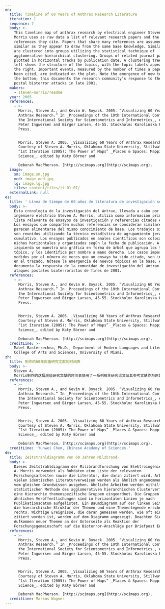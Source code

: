 ```yaml
---
en:
  title: Timeline of 60 Years of Anthrax Research Literature
  iteration: 1
  sequence: 7
  body: >-
    This timeline map of anthrax research by electrical engineer Steven A.
    Morris uses as raw data a list of relevant research papers and the
    references they cite. Papers that share many references are assumed to be
    similar as they appear to draw from the same base knowledge. Similar papers
    are clustered into groups utilizing the statistical technique of
    agglomerative hierarchical clustering. Groups of related journal papers are
    plotted in horizontal tracks by publication date. A clustering tree on the
    left shows the structure of the topics, with the topic labels appearing on
    the right. Important events, measured by the number of times a paper has
    been cited, are indicated on the plot. Note the emergence of new topics at
    the bottom; this documents the research community’s response to the anthrax
    postal bioterror attacks in late 2001.
  makers:
    - steven-morris/readme
  year: 2005
  references:
    - >-
      Morris, Steven A., and Kevin W. Boyack. 2005. “Visualizing 60 Years of
      Anthrax Research.” In _Proceedings of the 10th International Conference of
      the International Society for Scientometrics and Informetrics_, edited by
      Peter Ingwersen and Birger Larsen, 45-55. Stockholm: Karolinska University
      Press.


      Morris, Steven A. 2005. _Visualizing 60 Years of Anthrax Research_.
      Courtesy of Steven A. Morris, Oklahoma State University, Stillwater. In
      “1st Iteration (2005): The Power of Maps” _Places & Spaces: Mapping
      Science_, edited by Katy Börner and  

      Deborah MacPherson. [http://scimaps.org](http://scimaps.org).
  image:
    sm: image.sm.jpg
    med: image.med.jpg
    lg: image.lg.jpg
    tiles: content/tiles/it-01-07/
  externalLink: null
es:
  title: ' Línea de tiempo de 60 años de literatura de investigación sobre el ántrax'
  body: >-
    Esta cronología de la investigación del ántrax, llevada a cabo por el
    ingeniero eléctrico Steven A. Morris, utiliza como información primaria una
    lista relevante de ensayos de investigación y referencias citadas en ellos.
    Los ensayos que comparten muchas referencias se consideran similares ya que
    parecen alimentarse del mismo conocimiento de base. Los trabajos similares
    son reunidos utilizando la técnica estadística de agrupamiento jerárquico
    cumulativo. Los ensayos publicados en anales científicos son colocados en
    nichos horizontales y organizados según la fecha de publicación. A la
    izquierda se muestra una gráfica en forma de árbol que agrupa los textos por
    tópico, y los identifica por nombre a mano derecha. Los casos importantes,
    medidos por el número de veces que un ensayo ha sido citado, son indicados
    en el trazado. Nótese la emergencia de nuevos tópicos en la base; esto
    documenta la respuesta de la comunidad de investigación del ántrax a los
    ataques postales bioterroristas de fines de 2001.
  references:
    - >-
      Morris, Steven A., and Kevin W. Boyack. 2005. “Visualizing 60 Years of
      Anthrax Research.” In _Proceedings of the 10th International Conference of
      the International Society for Scientometrics and Informetrics_, edited by
      Peter Ingwersen and Birger Larsen, 45-55. Stockholm: Karolinska University
      Press.


      Morris, Steven A. 2005. _Visualizing 60 Years of Anthrax Research_.
      Courtesy of Steven A. Morris, Oklahoma State University, Stillwater. In
      “1st Iteration (2005): The Power of Maps” _Places & Spaces: Mapping
      Science_, edited by Katy Börner and  

      Deborah MacPherson. [http://scimaps.org](http://scimaps.org).
  creditLine: >-
    Mabel Basterrechea, Ph.D., Department of Modern Languages and Literatures,
    College of Arts and Sciences, University of Miami.
zh:
  title: 制作的60年炭疽研究文献的时间表
  body: >-
    Steven A.
    Morris制作的这幅炭疽研究文献的时间表使用了一系列相关研究论文及其参考文献作为原始数据。该地图的研究假设共被引的参考文献具有相同的知识基础，并利用层次聚类法的统计技术来将相似的论文聚类成组。相关期刊论文组按照出版日期在水平轴上排列，左边的聚类树显示的是主题的结构，右边显示的是主题的标签，论文的重要性由被引频次来计算。注意：底部显示的是新出现的主题，是指研究人员在2001年底为应对炭疽邮政恐怖袭击所开展的研究工作。
  references:
    - >-
      Morris, Steven A., and Kevin W. Boyack. 2005. “Visualizing 60 Years of
      Anthrax Research.” In _Proceedings of the 10th International Conference of
      the International Society for Scientometrics and Informetrics_, edited by
      Peter Ingwersen and Birger Larsen, 45-55. Stockholm: Karolinska University
      Press.


      Morris, Steven A. 2005. _Visualizing 60 Years of Anthrax Research_.
      Courtesy of Steven A. Morris, Oklahoma State University, Stillwater. In
      “1st Iteration (2005): The Power of Maps” _Places & Spaces: Mapping
      Science_, edited by Katy Börner and  

      Deborah MacPherson. [http://scimaps.org](http://scimaps.org).
  creditLine: 'Yunwei Chen, Chinese Academy of Sciences.'
de:
  title: Zeitstrahldiagramm von 60 Jahren Milzbrand-
  body: >-
    Dieses Zeitstrahldiagramm der Milzbrandforschung von Elektroingenieur Steven
    A. Morris verwendet als Rohdaten eine Liste der relevanten
    Forschungsarbeiten sowie die Literatur, die darin zitiert wird. Arbeiten mit
    vielen identischen Literaturverweisen werden als ähnlich angenommen, da sie
    vom gleichen Grundwissen ausgehen. Ähnliche Arbeiten werden mithilfe der
    statistischen Methode des agglomerativen hierarchischen Clusterverfahrens in
    eine Hierarchie themenspezifische Gruppen eingeordnet. Die Gruppen der
    ähnlichen Veröffentlichungen sind in horizontalen Linien je nach
    Publikationsdatum aufgelistet. Ein Baumdiagramm auf der linken Seite zeigt
    die hierarchische Struktur der Themen und eine Themenlegende erscheint
    rechts. Wichtige Ereignisse, die daran gemessen werden, wie oft eine Arbeit
    zitiert worden ist, werden auf dem Diagramm angezeigt. Beachten Sie das
    Aufkommen neuer Themen an der Unterseite als Reaktion der
    Forschungsgemeinschaft auf die Bioterror-Anschläge per Briefpost Ende 2001.
  references:
    - >-
      Morris, Steven A., and Kevin W. Boyack. 2005. “Visualizing 60 Years of
      Anthrax Research.” In _Proceedings of the 10th International Conference of
      the International Society for Scientometrics and Informetrics_, edited by
      Peter Ingwersen and Birger Larsen, 45-55. Stockholm: Karolinska University
      Press.


      Morris, Steven A. 2005. _Visualizing 60 Years of Anthrax Research_.
      Courtesy of Steven A. Morris, Oklahoma State University, Stillwater. In
      “1st Iteration (2005): The Power of Maps” _Places & Spaces: Mapping
      Science_, edited by Katy Börner and  

      Deborah MacPherson. [http://scimaps.org](http://scimaps.org).
  creditLine: Markus Wagner
---
```

